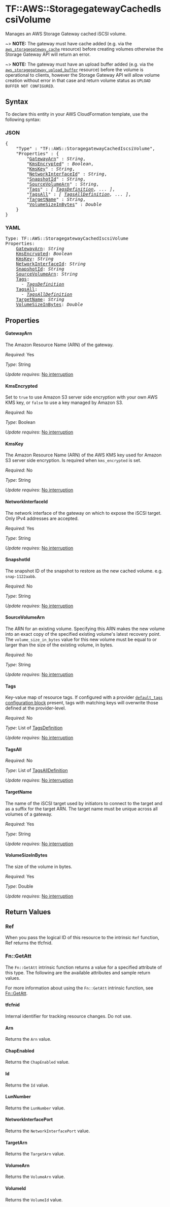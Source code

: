 # TF::AWS::StoragegatewayCachedIscsiVolume

Manages an AWS Storage Gateway cached iSCSI volume.

~> **NOTE:** The gateway must have cache added (e.g. via the [`aws_storagegateway_cache`](/docs/providers/aws/r/storagegateway_cache.html) resource) before creating volumes otherwise the Storage Gateway API will return an error.

~> **NOTE:** The gateway must have an upload buffer added (e.g. via the [`aws_storagegateway_upload_buffer`](/docs/providers/aws/r/storagegateway_upload_buffer.html) resource) before the volume is operational to clients, however the Storage Gateway API will allow volume creation without error in that case and return volume status as `UPLOAD BUFFER NOT CONFIGURED`.

## Syntax

To declare this entity in your AWS CloudFormation template, use the following syntax:

### JSON

<pre>
{
    "Type" : "TF::AWS::StoragegatewayCachedIscsiVolume",
    "Properties" : {
        "<a href="#gatewayarn" title="GatewayArn">GatewayArn</a>" : <i>String</i>,
        "<a href="#kmsencrypted" title="KmsEncrypted">KmsEncrypted</a>" : <i>Boolean</i>,
        "<a href="#kmskey" title="KmsKey">KmsKey</a>" : <i>String</i>,
        "<a href="#networkinterfaceid" title="NetworkInterfaceId">NetworkInterfaceId</a>" : <i>String</i>,
        "<a href="#snapshotid" title="SnapshotId">SnapshotId</a>" : <i>String</i>,
        "<a href="#sourcevolumearn" title="SourceVolumeArn">SourceVolumeArn</a>" : <i>String</i>,
        "<a href="#tags" title="Tags">Tags</a>" : <i>[ <a href="tagsdefinition.md">TagsDefinition</a>, ... ]</i>,
        "<a href="#tagsall" title="TagsAll">TagsAll</a>" : <i>[ <a href="tagsalldefinition.md">TagsAllDefinition</a>, ... ]</i>,
        "<a href="#targetname" title="TargetName">TargetName</a>" : <i>String</i>,
        "<a href="#volumesizeinbytes" title="VolumeSizeInBytes">VolumeSizeInBytes</a>" : <i>Double</i>
    }
}
</pre>

### YAML

<pre>
Type: TF::AWS::StoragegatewayCachedIscsiVolume
Properties:
    <a href="#gatewayarn" title="GatewayArn">GatewayArn</a>: <i>String</i>
    <a href="#kmsencrypted" title="KmsEncrypted">KmsEncrypted</a>: <i>Boolean</i>
    <a href="#kmskey" title="KmsKey">KmsKey</a>: <i>String</i>
    <a href="#networkinterfaceid" title="NetworkInterfaceId">NetworkInterfaceId</a>: <i>String</i>
    <a href="#snapshotid" title="SnapshotId">SnapshotId</a>: <i>String</i>
    <a href="#sourcevolumearn" title="SourceVolumeArn">SourceVolumeArn</a>: <i>String</i>
    <a href="#tags" title="Tags">Tags</a>: <i>
      - <a href="tagsdefinition.md">TagsDefinition</a></i>
    <a href="#tagsall" title="TagsAll">TagsAll</a>: <i>
      - <a href="tagsalldefinition.md">TagsAllDefinition</a></i>
    <a href="#targetname" title="TargetName">TargetName</a>: <i>String</i>
    <a href="#volumesizeinbytes" title="VolumeSizeInBytes">VolumeSizeInBytes</a>: <i>Double</i>
</pre>

## Properties

#### GatewayArn

The Amazon Resource Name (ARN) of the gateway.

_Required_: Yes

_Type_: String

_Update requires_: [No interruption](https://docs.aws.amazon.com/AWSCloudFormation/latest/UserGuide/using-cfn-updating-stacks-update-behaviors.html#update-no-interrupt)

#### KmsEncrypted

Set to `true` to use Amazon S3 server side encryption with your own AWS KMS key, or `false` to use a key managed by Amazon S3.

_Required_: No

_Type_: Boolean

_Update requires_: [No interruption](https://docs.aws.amazon.com/AWSCloudFormation/latest/UserGuide/using-cfn-updating-stacks-update-behaviors.html#update-no-interrupt)

#### KmsKey

The Amazon Resource Name (ARN) of the AWS KMS key used for Amazon S3 server side encryption. Is required when `kms_encrypted` is set.

_Required_: No

_Type_: String

_Update requires_: [No interruption](https://docs.aws.amazon.com/AWSCloudFormation/latest/UserGuide/using-cfn-updating-stacks-update-behaviors.html#update-no-interrupt)

#### NetworkInterfaceId

The network interface of the gateway on which to expose the iSCSI target. Only IPv4 addresses are accepted.

_Required_: Yes

_Type_: String

_Update requires_: [No interruption](https://docs.aws.amazon.com/AWSCloudFormation/latest/UserGuide/using-cfn-updating-stacks-update-behaviors.html#update-no-interrupt)

#### SnapshotId

The snapshot ID of the snapshot to restore as the new cached volume. e.g. `snap-1122aabb`.

_Required_: No

_Type_: String

_Update requires_: [No interruption](https://docs.aws.amazon.com/AWSCloudFormation/latest/UserGuide/using-cfn-updating-stacks-update-behaviors.html#update-no-interrupt)

#### SourceVolumeArn

The ARN for an existing volume. Specifying this ARN makes the new volume into an exact copy of the specified existing volume's latest recovery point. The `volume_size_in_bytes` value for this new volume must be equal to or larger than the size of the existing volume, in bytes.

_Required_: No

_Type_: String

_Update requires_: [No interruption](https://docs.aws.amazon.com/AWSCloudFormation/latest/UserGuide/using-cfn-updating-stacks-update-behaviors.html#update-no-interrupt)

#### Tags

Key-value map of resource tags. If configured with a provider [`default_tags` configuration block](/docs/providers/aws/index.html#default_tags-configuration-block) present, tags with matching keys will overwrite those defined at the provider-level.

_Required_: No

_Type_: List of <a href="tagsdefinition.md">TagsDefinition</a>

_Update requires_: [No interruption](https://docs.aws.amazon.com/AWSCloudFormation/latest/UserGuide/using-cfn-updating-stacks-update-behaviors.html#update-no-interrupt)

#### TagsAll

_Required_: No

_Type_: List of <a href="tagsalldefinition.md">TagsAllDefinition</a>

_Update requires_: [No interruption](https://docs.aws.amazon.com/AWSCloudFormation/latest/UserGuide/using-cfn-updating-stacks-update-behaviors.html#update-no-interrupt)

#### TargetName

The name of the iSCSI target used by initiators to connect to the target and as a suffix for the target ARN. The target name must be unique across all volumes of a gateway.

_Required_: Yes

_Type_: String

_Update requires_: [No interruption](https://docs.aws.amazon.com/AWSCloudFormation/latest/UserGuide/using-cfn-updating-stacks-update-behaviors.html#update-no-interrupt)

#### VolumeSizeInBytes

The size of the volume in bytes.

_Required_: Yes

_Type_: Double

_Update requires_: [No interruption](https://docs.aws.amazon.com/AWSCloudFormation/latest/UserGuide/using-cfn-updating-stacks-update-behaviors.html#update-no-interrupt)

## Return Values

### Ref

When you pass the logical ID of this resource to the intrinsic `Ref` function, Ref returns the tfcfnid.

### Fn::GetAtt

The `Fn::GetAtt` intrinsic function returns a value for a specified attribute of this type. The following are the available attributes and sample return values.

For more information about using the `Fn::GetAtt` intrinsic function, see [Fn::GetAtt](https://docs.aws.amazon.com/AWSCloudFormation/latest/UserGuide/intrinsic-function-reference-getatt.html).

#### tfcfnid

Internal identifier for tracking resource changes. Do not use.

#### Arn

Returns the <code>Arn</code> value.

#### ChapEnabled

Returns the <code>ChapEnabled</code> value.

#### Id

Returns the <code>Id</code> value.

#### LunNumber

Returns the <code>LunNumber</code> value.

#### NetworkInterfacePort

Returns the <code>NetworkInterfacePort</code> value.

#### TargetArn

Returns the <code>TargetArn</code> value.

#### VolumeArn

Returns the <code>VolumeArn</code> value.

#### VolumeId

Returns the <code>VolumeId</code> value.

